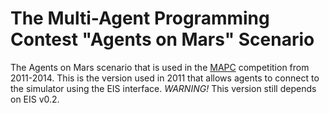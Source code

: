 # The Multi-Agent Programming Contest "Agents on Mars" Scenario

The Agents on Mars scenario that is used in the [MAPC](https://multiagentcontest.org/) competition from 2011-2014. This is the version used in 2011 that allows agents to connect to the simulator using the EIS interface. *WARNING!* This version still depends on EIS v0.2.
